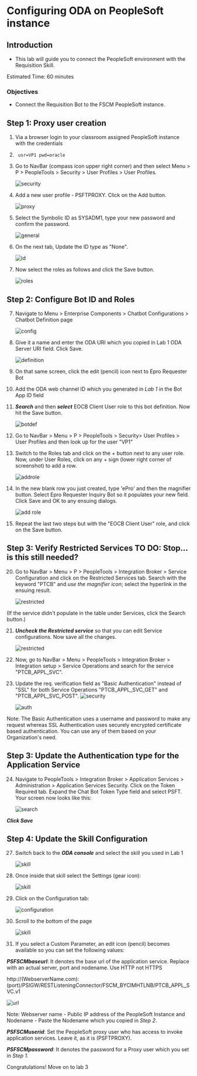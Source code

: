 # Configuring ODA on PeopleSoft instance 

## Introduction

- This lab will guide you to connect the PeopleSoft environment with the Requisition Skill.

Estimated Time: 60 minutes

### Objectives

- Connect the Requisition Bot to the FSCM PeopleSoft instance.

## **Step 1:** Proxy user creation

1. Via a browser login to your classroom assigned PeopleSoft instance with the credentials 
2. 		usr=VP1 pwd=oracle

2. Go to NavBar (compass icon upper right corner) and then select Menu > P > PeopleTools > Security > User Profiles > User Profiles.

    ![security](images/security.png " ")

3.  Add a new user profile - PSFTPROXY. Click on the Add button.

    ![proxy](images/addpsftproxy.png " ")

4. Select the Symbolic ID as SYSADM1, type your new password and confirm the password.

   ![general](images/upgeneral.png " ")

5.  On the next tab, Update the ID type as "None". 

    ![id](images/upid.png " ")


6.  Now select the roles as follows and click the Save button.

    ![roles](images/uproles.png " ")


## **Step 2:** Configure Bot ID and Roles

7.  Navigate to Menu > Enterprise Components > Chatbot Configurations > Chatbot Definition page

    ![config](images/chatconfig.png " ")

8.  Give it a name and enter the ODA URI which you copied in Lab 1 ODA Server URI field. Click Save.

    ![definition](images/botdef.png " ")
    
9. On that same screen, click the edit (pencil) icon next to Epro Requester Bot

10. Add the ODA web channel ID which you generated in *Lab 1* in the Bot App ID field

11. ***Search*** and then ***select*** EOCB Client User role to this bot definition. Now hit the Save button.

    ![botdef](images/maintainbotdef.png " ")


18. Go to NavBar > Menu > P > PeopleTools > Security> User Profiles > User Profiles and then look up for the user "VP1"

19. Switch to the Roles tab and click on the + button next to any user role. Now, under User Roles, click on any + sign (lower right corner of screenshot) to add a row.

    ![addrole](images/addRole.png " ")
    
19. In the new blank row you just created, type 'ePro' and then the magnifier button. Select Epro Requester Inquiry Bot so it populates your new field. Click Save and OK to any ensuing dialogs.

    ![add role](images/addRole2.png " ")

20. Repeat the last two steps but with the "EOCB Client User" role, and click on the Save button.


## **Step 3:** Verify Restricted Services TO DO: Stop... is this still needed?

20. Go to NavBar > Menu > P > PeopleTools > Integration Broker > Service Configuration and click on the Restricted Services tab. Search with the keyword "PTCB" and *use the magnifier icon*; select the hyperlink in the ensuing result.
	
     ![restricted](images/restricted.png " ")
     
(If the service didn't populate in the table under Services, click the Search button.)

21. ***Uncheck the Restricted service*** so that you can edit Service configurations. Now save all the changes.

     ![restricted](images/restricted2.png " ")

22. Now, go to NavBar > Menu > PeopleTools > Integration Broker > Integration setup > Service Operations and search for the service "PTCB\_APPL\_SVC".

23. Update the req. verification field as "Basic Authentication" instead of "SSL" for both Service Operations "PTCB\_APPL\_SVC\_GET" and "PTCB\_APPL\_SVC\_POST".
    ![security](images/serviceop.png " ")

    ![auth](images/reqauth.png " ")

Note: The Basic Authentication uses a username and password to make any request whereas SSL Authentication uses securely encrypted certificate based authentication. You can use any of them based on your Organization's need.

## **Step 3:** Update the Authentication type for the Application Service

24. Navigate to PeopleTools > Integration Broker > Application Services >  Administration > Application Services Security. Click on the Token Required tab. Expand the Chat Bot Token Type field and select PSFT. Your screen now looks like this:

     ![search](images/search.png " ")

***Click Save***

<!--25. Search for PT_CONFIGIRATION and click on the Configure button. 

26. By default, the authentication type is OAuth but switch that to PS ODA Authentication and save the changes.

    ![](images/ptconfig.png " ")
-->
## **Step 4:** Update the Skill Configuration

27. Switch back to the ***ODA console*** and select the skill you used in Lab 1

    ![skill](images/skill1.png " ")

28. Once inside that skill select the Settings (gear icon):

    ![skill](images/skill2.png " ")
    
29. Click on the Configuration tab:

    ![configuration](images/skill3.png " ")
    
30. Scroll to the bottom of the page

    ![skill](images/skill4.png " ")


31. If you select a Custom Parameter, an edit icon (pencil) becomes available so you can set the following values:

***PSFSCMbaseurl***: It denotes the base url of the application service. Replace with an actual server, port and nodename. Use HTTP not HTTPS
            
http://(WebserverName.com):(port)/PSIGW/RESTListeningConnector/FSCM\_BYCIMHTLNB/PTCB\_APPL\_SVC.v1

   ![url](images/FSCUMRL.png " ")

Note: Webserver name - Public IP address of the PeopleSoft Instance and Nodename - Paste the Nodename which you copied in *Step 2*.

***PSFSCMuserid***: Set the PeopleSoft proxy user who has access to invoke application services. Leave it, as it is (PSFTPROXY).

***PSFSCMpassword***: It denotes the password for a Proxy user which you set in *Step 1*. 


    
Congratulations! Move on to lab 3




